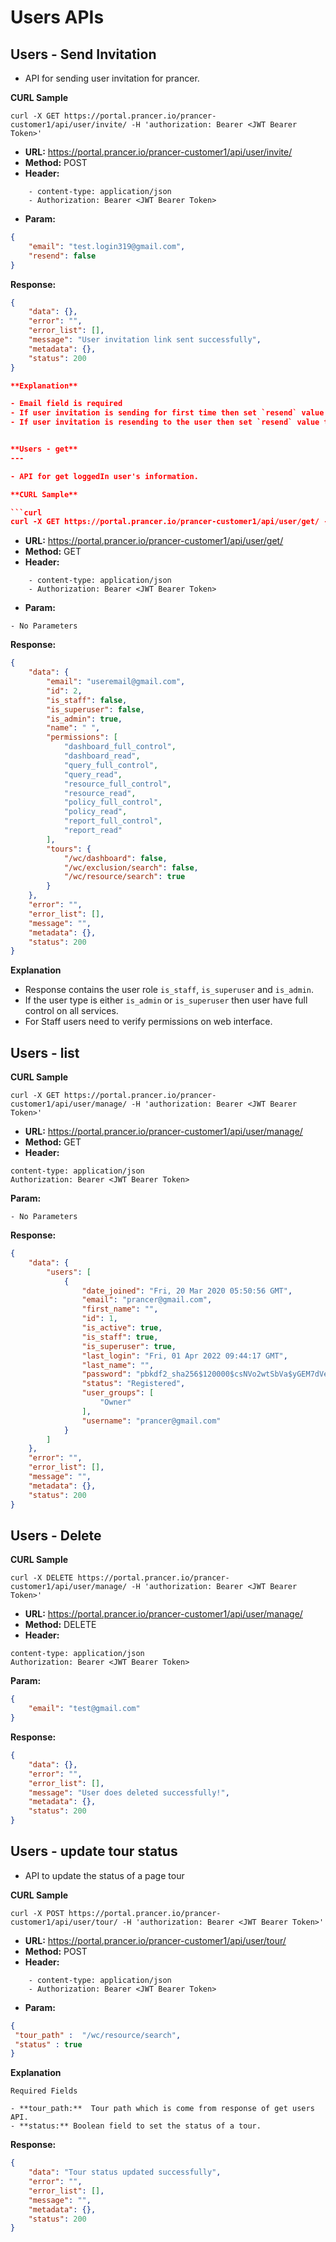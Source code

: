 **Users APIs**
===

**Users - Send Invitation**
---

- API for sending user invitation for prancer.

**CURL Sample**

```curl
curl -X GET https://portal.prancer.io/prancer-customer1/api/user/invite/ -H 'authorization: Bearer <JWT Bearer Token>'
```

- **URL:** <https://portal.prancer.io/prancer-customer1/api/user/invite/>
- **Method:** POST
- **Header:**

```text
    - content-type: application/json
    - Authorization: Bearer <JWT Bearer Token>
```

- **Param:**

```json
{
    "email": "test.login319@gmail.com",
    "resend": false
}
```

**Response:**

```json
{
    "data": {},
    "error": "",
    "error_list": [],
    "message": "User invitation link sent successfully",
    "metadata": {},
    "status": 200
}

**Explanation**

- Email field is required
- If user invitation is sending for first time then set `resend` value to `false`
- If user invitation is resending to the user then set `resend` value to `true`


**Users - get**
---

- API for get loggedIn user's information.

**CURL Sample**

```curl
curl -X GET https://portal.prancer.io/prancer-customer1/api/user/get/ -H 'authorization: Bearer <JWT Bearer Token>'
```

- **URL:** <https://portal.prancer.io/prancer-customer1/api/user/get/>
- **Method:** GET
- **Header:**

```text
    - content-type: application/json
    - Authorization: Bearer <JWT Bearer Token>
```

- **Param:**

```text
- No Parameters
```

**Response:**

```json
{
    "data": {
        "email": "useremail@gmail.com",
        "id": 2,
        "is_staff": false,
        "is_superuser": false,
        "is_admin": true,
        "name": " ",
        "permissions": [
            "dashboard_full_control",
            "dashboard_read",
            "query_full_control",
            "query_read",
            "resource_full_control",
            "resource_read",
            "policy_full_control",
            "policy_read",
            "report_full_control",
            "report_read"
        ],
        "tours": {
            "/wc/dashboard": false,
            "/wc/exclusion/search": false,
            "/wc/resource/search": true
        }
    },
    "error": "",
    "error_list": [],
    "message": "",
    "metadata": {},
    "status": 200
}
```

**Explanation**

- Response contains the user role `is_staff`, `is_superuser` and `is_admin`.
- If the user type is either `is_admin` or `is_superuser` then user have full control on all services.
- For Staff users need to verify permissions on web interface.

**Users - list**
---

**CURL Sample**

```curl
curl -X GET https://portal.prancer.io/prancer-customer1/api/user/manage/ -H 'authorization: Bearer <JWT Bearer Token>'
```

- **URL:** <https://portal.prancer.io/prancer-customer1/api/user/manage/>
- **Method:** GET
- **Header:**

```text
content-type: application/json
Authorization: Bearer <JWT Bearer Token>
```

**Param:**

```text
- No Parameters
```

**Response:**

```json
{
    "data": {
        "users": [
            {
                "date_joined": "Fri, 20 Mar 2020 05:50:56 GMT",
                "email": "prancer@gmail.com",
                "first_name": "",
                "id": 1,
                "is_active": true,
                "is_staff": true,
                "is_superuser": true,
                "last_login": "Fri, 01 Apr 2022 09:44:17 GMT",
                "last_name": "",
                "password": "pbkdf2_sha256$120000$csNVo2wtSbVa$yGEM7dVeQkWbsCvM641GgASxFk2p0VqU5lw4raw5UGc=",
                "status": "Registered",
                "user_groups": [
                    "Owner"
                ],
                "username": "prancer@gmail.com"
            }
        ]
    },
    "error": "",
    "error_list": [],
    "message": "",
    "metadata": {},
    "status": 200
}
```

**Users - Delete**
---

**CURL Sample**

```curl
curl -X DELETE https://portal.prancer.io/prancer-customer1/api/user/manage/ -H 'authorization: Bearer <JWT Bearer Token>'
```

- **URL:** <https://portal.prancer.io/prancer-customer1/api/user/manage/>
- **Method:** DELETE
- **Header:**

```text
content-type: application/json
Authorization: Bearer <JWT Bearer Token>
```

**Param:**

```json
{
    "email": "test@gmail.com"
}
```

**Response:**

```json
{
    "data": {},
    "error": "",
    "error_list": [],
    "message": "User does deleted successfully!",
    "metadata": {},
    "status": 200
}
```

**Users - update tour status**
---

- API to update the status of a page tour

**CURL Sample**

```curl
curl -X POST https://portal.prancer.io/prancer-customer1/api/user/tour/ -H 'authorization: Bearer <JWT Bearer Token>'
```

- **URL:** <https://portal.prancer.io/prancer-customer1/api/user/tour/>
- **Method:** POST
- **Header:**

```text
    - content-type: application/json
    - Authorization: Bearer <JWT Bearer Token>
```

- **Param:**

```json
{
 "tour_path" :  "/wc/resource/search",
 "status" : true
}
```

**Explanation**

`Required Fields`

    - **tour_path:**  Tour path which is come from response of get users API.
    - **status:** Boolean field to set the status of a tour.

**Response:**

```json
{
    "data": "Tour status updated successfully",
    "error": "",
    "error_list": [],
    "message": "",
    "metadata": {},
    "status": 200
}
```
